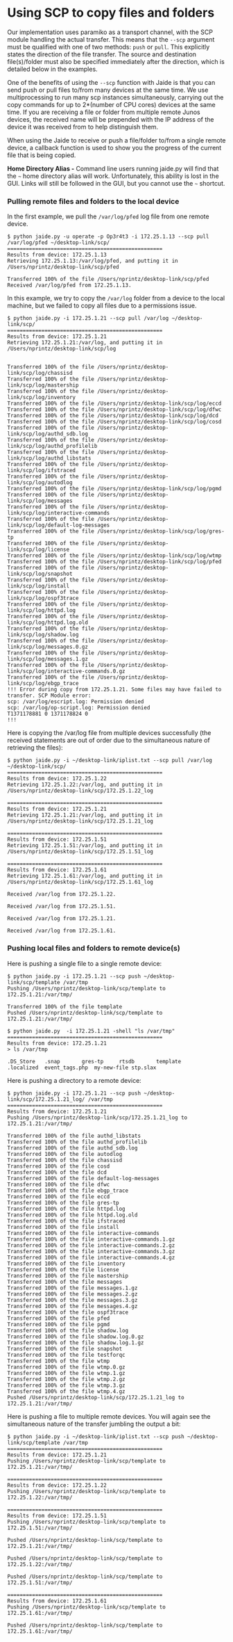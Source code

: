 Using SCP to copy files and folders
===================================

Our implementation uses paramiko as a transport channel, with the SCP module handling the actual transfer. This means that the `--scp` argument must be qualified with one of two methods: `push` or `pull`. This explicitly states the direction of the file transfer. The source and destination file(s)/folder must also be specified immediately after the direction, which is detailed below in the examples. 

One of the benefits of using the `--scp` function with Jaide is that you can send push or pull files to/from many devices at the same time. We use multiprocessing to run many scp instances simultaneously, carrying out the copy commands for up to 2*(number of CPU cores) devices at the same time. If you are receiving a file or folder from multiple remote Junos devices, the received name will be prepended with the IP address of the device it was received from to help distinguish them.  

When using the Jaide to receive or push a file/folder to/from a single remote device, a callback function is used to show you the progress of the current file that is being copied.  

**Home Directory Alias -** Command line users running jaide.py will find that the `~` home directory alias will work. Unfortunately, this ability is lost in the GUI. Links will still be followed in the GUI, but you cannot use the `~` shortcut.  

### Pulling remote files and folders to the local device

In the first example, we pull the `/var/log/pfed` log file from one remote device.

	$ python jaide.py -u operate -p Op3r4t3 -i 172.25.1.13 --scp pull /var/log/pfed ~/desktop-link/scp/
	==================================================
	Results from device: 172.25.1.13
	Retrieving 172.25.1.13:/var/log/pfed, and putting it in /Users/nprintz/desktop-link/scp/pfed

	Transferred 100% of the file /Users/nprintz/desktop-link/scp/pfed                                                       
	Received /var/log/pfed from 172.25.1.13.



In this example, we try to copy the `/var/log` folder from a device to the local machine, but we failed to copy all files due to a permissions issue. 

	$ python jaide.py -i 172.25.1.21 --scp pull /var/log ~/desktop-link/scp/
	==================================================
	Results from device: 172.25.1.21
	Retrieving 172.25.1.21:/var/log, and putting it in /Users/nprintz/desktop-link/scp/log


	Transferred 100% of the file /Users/nprintz/desktop-link/scp/log/chassisd
	Transferred 100% of the file /Users/nprintz/desktop-link/scp/log/mastership
	Transferred 100% of the file /Users/nprintz/desktop-link/scp/log/inventory
	Transferred 100% of the file /Users/nprintz/desktop-link/scp/log/eccd
	Transferred 100% of the file /Users/nprintz/desktop-link/scp/log/dfwc
	Transferred 100% of the file /Users/nprintz/desktop-link/scp/log/dcd
	Transferred 100% of the file /Users/nprintz/desktop-link/scp/log/cosd
	Transferred 100% of the file /Users/nprintz/desktop-link/scp/log/authd_sdb.log
	Transferred 100% of the file /Users/nprintz/desktop-link/scp/log/authd_profilelib
	Transferred 100% of the file /Users/nprintz/desktop-link/scp/log/authd_libstats
	Transferred 100% of the file /Users/nprintz/desktop-link/scp/log/ifstraced
	Transferred 100% of the file /Users/nprintz/desktop-link/scp/log/autodlog
	Transferred 100% of the file /Users/nprintz/desktop-link/scp/log/pgmd
	Transferred 100% of the file /Users/nprintz/desktop-link/scp/log/messages
	Transferred 100% of the file /Users/nprintz/desktop-link/scp/log/interactive-commands
	Transferred 100% of the file /Users/nprintz/desktop-link/scp/log/default-log-messages
	Transferred 100% of the file /Users/nprintz/desktop-link/scp/log/gres-tp
	Transferred 100% of the file /Users/nprintz/desktop-link/scp/log/license
	Transferred 100% of the file /Users/nprintz/desktop-link/scp/log/wtmp
	Transferred 100% of the file /Users/nprintz/desktop-link/scp/log/pfed
	Transferred 100% of the file /Users/nprintz/desktop-link/scp/log/snapshot
	Transferred 100% of the file /Users/nprintz/desktop-link/scp/log/install
	Transferred 100% of the file /Users/nprintz/desktop-link/scp/log/ospf3trace
	Transferred 100% of the file /Users/nprintz/desktop-link/scp/log/httpd.log
	Transferred 100% of the file /Users/nprintz/desktop-link/scp/log/httpd.log.old
	Transferred 100% of the file /Users/nprintz/desktop-link/scp/log/shadow.log
	Transferred 100% of the file /Users/nprintz/desktop-link/scp/log/messages.0.gz
	Transferred 100% of the file /Users/nprintz/desktop-link/scp/log/messages.1.gz
	Transferred 100% of the file /Users/nprintz/desktop-link/scp/log/interactive-commands.0.gz
	Transferred 100% of the file /Users/nprintz/desktop-link/scp/log/ebgp_trace
	!!! Error during copy from 172.25.1.21. Some files may have failed to transfer. SCP Module error:                       
	scp: /var/log/escript.log: Permission denied
	scp: /var/log/op-script.log: Permission denied
	T1371178881 0 1371178824 0
	!!!

Here is copying the /var/log file from multiple devices successfully (the received statements are out of order due to the simultaneous nature of retrieving the files):

	$ python jaide.py -i ~/desktop-link/iplist.txt --scp pull /var/log ~/desktop-link/scp/
	==================================================
	Results from device: 172.25.1.22
	Retrieving 172.25.1.22:/var/log, and putting it in /Users/nprintz/desktop-link/scp/172.25.1.22_log

	==================================================
	Results from device: 172.25.1.21
	Retrieving 172.25.1.21:/var/log, and putting it in /Users/nprintz/desktop-link/scp/172.25.1.21_log

	==================================================
	Results from device: 172.25.1.51
	Retrieving 172.25.1.51:/var/log, and putting it in /Users/nprintz/desktop-link/scp/172.25.1.51_log

	==================================================
	Results from device: 172.25.1.61
	Retrieving 172.25.1.61:/var/log, and putting it in /Users/nprintz/desktop-link/scp/172.25.1.61_log

	Received /var/log from 172.25.1.22.

	Received /var/log from 172.25.1.51.

	Received /var/log from 172.25.1.21.

	Received /var/log from 172.25.1.61.

### Pushing local files and folders to remote device(s)

Here is pushing a single file to a single remote device:

	$ python jaide.py -i 172.25.1.21 --scp push ~/desktop-link/scp/template /var/tmp
	Pushing /Users/nprintz/desktop-link/scp/template to 172.25.1.21:/var/tmp/

	Transferred 100% of the file template                                                                                   
	Pushed /Users/nprintz/desktop-link/scp/template to 172.25.1.21:/var/tmp/

	$ python jaide.py  -i 172.25.1.21 -shell "ls /var/tmp"
	==================================================
	Results from device: 172.25.1.21
	> ls /var/tmp

	.DS_Store	.snap		gres-tp		rtsdb		template
	.localized	event_tags.php	my-new-file	stp.slax

Here is pushing a directory to a remote device:

	$ python jaide.py -i 172.25.1.21 --scp push ~/desktop-link/scp/172.25.1.21_log/ /var/tmp 
	==================================================
	Results from device: 172.25.1.21
	Pushing /Users/nprintz/desktop-link/scp/172.25.1.21_log to 172.25.1.21:/var/tmp/

	Transferred 100% of the file authd_libstats                             
	Transferred 100% of the file authd_profilelib                           
	Transferred 100% of the file authd_sdb.log                              
	Transferred 100% of the file autodlog                                   
	Transferred 100% of the file chassisd                                   
	Transferred 100% of the file cosd                                       
	Transferred 100% of the file dcd                                        
	Transferred 100% of the file default-log-messages                       
	Transferred 100% of the file dfwc                                       
	Transferred 100% of the file ebgp_trace                                 
	Transferred 100% of the file eccd                                       
	Transferred 100% of the file gres-tp                                    
	Transferred 100% of the file httpd.log                                  
	Transferred 100% of the file httpd.log.old                              
	Transferred 100% of the file ifstraced                                  
	Transferred 100% of the file install                                    
	Transferred 100% of the file interactive-commands                       
	Transferred 100% of the file interactive-commands.1.gz                  
	Transferred 100% of the file interactive-commands.2.gz                  
	Transferred 100% of the file interactive-commands.3.gz                  
	Transferred 100% of the file interactive-commands.4.gz                               
	Transferred 100% of the file inventory                                  
	Transferred 100% of the file license                                    
	Transferred 100% of the file mastership                                 
	Transferred 100% of the file messages                                   
	Transferred 100% of the file messages.1.gz                              
	Transferred 100% of the file messages.2.gz                              
	Transferred 100% of the file messages.3.gz                              
	Transferred 100% of the file messages.4.gz                                                      
	Transferred 100% of the file ospf3trace                                 
	Transferred 100% of the file pfed                                       
	Transferred 100% of the file pgmd                                       
	Transferred 100% of the file shadow.log                                 
	Transferred 100% of the file shadow.log.0.gz                            
	Transferred 100% of the file shadow.log.1.gz                            
	Transferred 100% of the file snapshot                                   
	Transferred 100% of the file testforqc                                  
	Transferred 100% of the file wtmp                                       
	Transferred 100% of the file wtmp.0.gz                                  
	Transferred 100% of the file wtmp.1.gz                                  
	Transferred 100% of the file wtmp.2.gz                                  
	Transferred 100% of the file wtmp.3.gz                                  
	Transferred 100% of the file wtmp.4.gz                                  
	Pushed /Users/nprintz/desktop-link/scp/172.25.1.21_log to 172.25.1.21:/var/tmp/



Here is pushing a file to multiple remote devices. You will again see the simultaneous nature of the transfer jumbling the output a bit:

	$ python jaide.py -i ~/desktop-link/iplist.txt --scp push ~/desktop-link/scp/template /var/tmp
	==================================================
	Results from device: 172.25.1.21
	Pushing /Users/nprintz/desktop-link/scp/template to 172.25.1.21:/var/tmp/

	==================================================
	Results from device: 172.25.1.22
	Pushing /Users/nprintz/desktop-link/scp/template to 172.25.1.22:/var/tmp/

	==================================================
	Results from device: 172.25.1.51
	Pushing /Users/nprintz/desktop-link/scp/template to 172.25.1.51:/var/tmp/

	Pushed /Users/nprintz/desktop-link/scp/template to 172.25.1.21:/var/tmp/

	Pushed /Users/nprintz/desktop-link/scp/template to 172.25.1.22:/var/tmp/

	Pushed /Users/nprintz/desktop-link/scp/template to 172.25.1.51:/var/tmp/

	==================================================
	Results from device: 172.25.1.61
	Pushing /Users/nprintz/desktop-link/scp/template to 172.25.1.61:/var/tmp/

	Pushed /Users/nprintz/desktop-link/scp/template to 172.25.1.61:/var/tmp/
